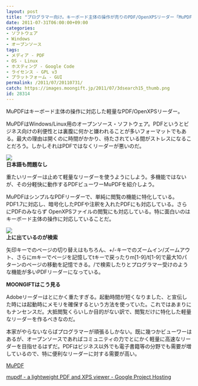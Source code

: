 ```yaml
---
layout: post
title: "プログラマー向け。キーボード主体の操作が売りのPDF/OpenXPSリーダー「MuPDF」"
date: 2011-07-31T06:00:00+09:00
categories:
- ソフトウェア
- Windows
- オープンソース
tags: 
- メディア - PDF
- OS - Linux
- ホスティング - Google Code
- ライセンス - GPL v3
- プラットフォーム - GUI
permalink: /2011/07/20110731/
catch: https://images.moongift.jp/2011/07/3dsearch15_thumb.png
id: 28314
---
```

MuPDFはキーボード主体の操作に対応した軽量なPDF/OpenXPSリーダー。

  

MuPDFはWindows/Linux用のオープンソース・ソフトウェア。PDFというとビジネス向けの利便性とは裏腹に何かと嫌われることが多いフォーマットでもある。最大の理由は開くのに時間がかかり、待たされている間がストレスになることだろう。しかしそれはPDFではなくリーダーが悪いのだ。

  

[![](https://images.moongift.jp/2011/07/3dsearch14_thumb.png)](https://images.moongift.jp/2011/07/3dsearch141.png)  
**日本語も問題なし**

  

重たいリーダーは止めて軽量なリーダーを使うようにしよう。多機能ではないが、その分軽快に動作するPDFビューワーMuPDFを紹介しよう。

  
<!--more-->  

MuPDFはシンプルなPDFリーダーで、単純に閲覧の機能に特化している。PDF1.7に対応し、暗号化したPDFや注釈を入れたPDFにも対応している。さらにPDFのみならず OpenXPSファイルの閲覧にも対応している。特に面白いのはキーボード主体の操作に対応していることだ。

  

[![](https://images.moongift.jp/2011/07/3dsearch15_thumb.png)](https://images.moongift.jp/2011/07/3dsearch15.png)  
**上に出ているのが検索**

  

矢印キーでのページの切り替えはもちろん、+/-キーでのズームイン/ズームアウト、さらにmキーでページを記憶してtキーで戻ったりm[1-9]/t[1-9]で最大10パターンのページの移動を記憶できる。/で検索したりとプログラマー受けのような機能が多いPDFリーダーになっている。

  
  
  

**MOONGIFTはこう見る**

  

Adobeリーダーはとにかく重たすぎる。起動時間が短くなりました、と宣伝した時には起動時にメモリを確保するという方法を使っていた。これではあまりにもナンセンスだ。大抵閲覧くらいしか目的がない訳で、閲覧だけに特化した軽量なリーダーを作るべきなのだ。

  

本家がやらないならばプログラマーが頑張るしかない。既に幾つかビューワーはあるが、オープンソースであればコミュニティの力でとにかく軽量に高速なリーダーを目指せるはずだ。PDFはビジネス以外でも電子書籍等の分野でも需要が増しているので、特に便利なリーダーに対する需要が高い。

  

[MuPDF](http://www.mupdf.com/)

  

[mupdf - a lightweight PDF and XPS viewer - Google Project Hosting](http://code.google.com/p/mupdf/)

